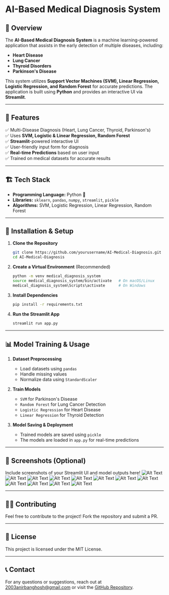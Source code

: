 # AI-Based Medical Diagnosis System

## 🌟 Overview
The **AI-Based Medical Diagnosis System** is a machine learning-powered application that assists in the early detection of multiple diseases, including:
- **Heart Disease**
- **Lung Cancer**
- **Thyroid Disorders**
- **Parkinson's Disease**

This system utilizes **Support Vector Machines (SVM), Linear Regression, Logistic Regression, and Random Forest** for accurate predictions. The application is built using **Python** and provides an interactive UI via **Streamlit**.

---

## 🚀 Features
✅ Multi-Disease Diagnosis (Heart, Lung Cancer, Thyroid, Parkinson's)  
✅ Uses **SVM, Logistic & Linear Regression, Random Forest**  
✅ **Streamlit**-powered interactive UI  
✅ User-friendly input form for diagnosis  
✅ **Real-time Predictions** based on user input  
✅ Trained on medical datasets for accurate results  

---

## 🏗️ Tech Stack
- **Programming Language:** Python 🐍
- **Libraries:** `sklearn`, `pandas`, `numpy`, `streamlit`, `pickle`
- **Algorithms:** SVM, Logistic Regression, Linear Regression, Random Forest

---

## 📌 Installation & Setup
1. **Clone the Repository**  
   ```sh
   git clone https://github.com/yourusername/AI-Medical-Diagnosis.git
   cd AI-Medical-Diagnosis
   ```

2. **Create a Virtual Environment** (Recommended)  
   ```sh
   python -m venv medical_diagnosis_system
   source medical_diagnosis_system/bin/activate   # On macOS/Linux
   medical_diagnosis_system\Scripts\activate      # On Windows
   ```

3. **Install Dependencies**  
   ```sh
   pip install -r requirements.txt
   ```

4. **Run the Streamlit App**  
   ```sh
   streamlit run app.py
   ```

---

## 📊 Model Training & Usage
1. **Dataset Preprocessing**
   - Load datasets using `pandas`
   - Handle missing values
   - Normalize data using `StandardScaler`
   
2. **Train Models**
   - `SVM` for Parkinson's Disease
   - `Random Forest` for Lung Cancer Detection
   - `Logistic Regression` for Heart Disease
   - `Linear Regression` for Thyroid Detection
   
3. **Model Saving & Deployment**
   - Trained models are saved using `pickle`
   - The models are loaded in `app.py` for real-time predictions

---

## 📸 Screenshots (Optional)
Include screenshots of your Streamlit UI and model outputs here!
![Alt Text](Screenshots/1.png)
![Alt Text](Screenshots/2.png)
![Alt Text](Screenshots/3.png)
![Alt Text](Screenshots/4.png)
![Alt Text](Screenshots/5.png)
![Alt Text](Screenshots/6.png)
![Alt Text](Screenshots/7.png)
![Alt Text](Screenshots/8.png)
![Alt Text](Screenshots/9.png)
![Alt Text](Screenshots/10.png)
![Alt Text](Screenshots/11.png)
![Alt Text](Screenshots/12.png)

---

## 👨‍💻 Contributing
Feel free to contribute to the project! Fork the repository and submit a PR.

---

## 📜 License
This project is licensed under the MIT License.

---

## 📞 Contact
For any questions or suggestions, reach out at [2003anirbanghosh@gmail.com](mailto:your-2003anirbanghosh@gmail.com) or visit the [GitHub Repository](https://github.com/AnirbanGhosh2503/AI-based-Medical-Diagnosis-System).